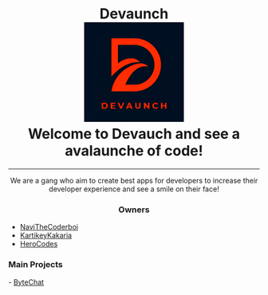 <h1 align="center">
Devaunch <br>
<img src="https://raw.githubusercontent.com/Devaunch/.github/main/assets/logo.png" width=200 height=200/><br>
Welcome to Devauch and see a avalaunche of code!
</h1>

------------


<p align="center">
We are a gang who aim to create best apps for developers to increase their developer experience and see a smile on their face!
</p>
<h3 align="center">Owners</h3>
<ul>
  <li><a href="https://github.com/NaviTheCoderboi">NaviTheCoderboi</a></li>
  <li><a href="https://github.com/KartikeyKakaria">KartikeyKakaria</a></li>
  <li><a href="https://github.com/Hero-codes">HeroCodes</a></li>
</ul>
<h3>
Main Projects
</h3>
<div>
- <a href="https://github.com/Devaunch/ByteChat">ByteChat</a>
</div>
